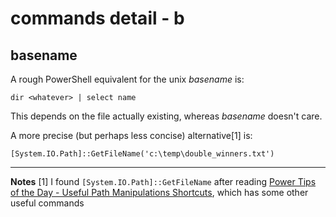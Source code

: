 # commands detail - b

## basename
A rough PowerShell equivalent for the unix _basename_ is:

~~~~~~~~
dir <whatever> | select name
~~~~~~~~

This depends on the file actually existing, whereas _basename_ doesn't care.
 
A more precise (but perhaps less concise) alternative[1] is:

~~~~~~~~
[System.IO.Path]::GetFileName('c:\temp\double_winners.txt')
~~~~~~~~


---
**Notes**
[1] I found `[System.IO.Path]::GetFileName` after reading [Power Tips of the Day - Useful Path Manipulations Shortcuts](http://powershell.com/cs/blogs/tips/archive/2014/09/08/useful-path-manipulation-shortcuts.aspx), which has some other useful commands

